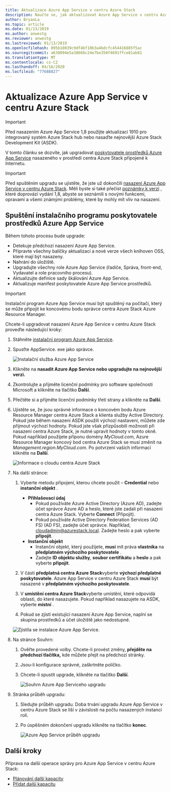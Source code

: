 ```yaml
---
title: Aktualizace Azure App Service v centru Azure Stack
description: Naučte se, jak aktualizovat Azure App Service v centru Azure Stack.
author: BryanLa
ms.topic: article
ms.date: 01/13/2019
ms.author: anwestg
ms.reviewer: anwestg
ms.lastreviewed: 01/13/2019
ms.openlocfilehash: 095b10039c9df4bf10b3a4bdcfc454416885f5ac
ms.sourcegitcommit: a630894e5a38666c24e7be350f4691ffce81ab81
ms.translationtype: MT
ms.contentlocale: cs-CZ
ms.lasthandoff: 04/16/2020
ms.locfileid: "77688827"
---
```

# <a name="update-azure-app-service-on-azure-stack-hub"></a>Aktualizace Azure App Service v centru Azure Stack

> [!IMPORTANT]
> Před nasazením Azure App Service 1,8 použijte aktualizaci 1910 pro integrovaný systém Azure Stack hub nebo nasaďte nejnovější Azure Stack Development Kit (ASDK).

V tomto článku se dozvíte, jak upgradovat [poskytovatele prostředků Azure App Service](azure-stack-app-service-overview.md) nasazeného v prostředí centra Azure Stack připojené k Internetu.

> [!IMPORTANT]
> Před spuštěním upgradu se ujistěte, že jste už dokončili [nasazení Azure App Service v centru Azure Stack](azure-stack-app-service-deploy.md). Měli byste si také přečíst [poznámky k verzi](azure-stack-app-service-release-notes-update-eight.md) , které doprovází vydání 1,8, abyste se seznámili s novými funkcemi, opravami a všemi známými problémy, které by mohly mít vliv na nasazení.

## <a name="run-the-azure-app-service-resource-provider-installer"></a>Spuštění instalačního programu poskytovatele prostředků Azure App Service

Během tohoto procesu bude upgrade:

* Detekuje předchozí nasazení Azure App Service.
* Připravte všechny balíčky aktualizací a nové verze všech knihoven OSS, které mají být nasazeny.
* Nahrání do úložiště.
* Upgradujte všechny role Azure App Service (řadiče, Správa, front-end, Vydavatel a role pracovního procesu).
* Aktualizujte definice sady škálování Azure App Service.
* Aktualizuje manifest poskytovatele Azure App Service prostředků.

> [!IMPORTANT]
> Instalační program Azure App Service musí být spuštěný na počítači, který se může připojit ke koncovému bodu správce centra Azure Stack Azure Resource Manager.

Chcete-li upgradovat nasazení Azure App Service v centru Azure Stack proveďte následující kroky:

1. Stáhněte [instalační program Azure App Service](https://aka.ms/appsvcupdate8installer).

2. Spusťte AppService. exe jako správce.

    ![Instalační služba Azure App Service][1]

3. Klikněte na **nasadit Azure App Service nebo upgradujte na nejnovější verzi.**

4. Zkontrolujte a přijměte licenční podmínky pro software společnosti Microsoft a klikněte na tlačítko **Další**.

5. Přečtěte si a přijměte licenční podmínky třetí strany a klikněte na **Další**.

6. Ujistěte se, že jsou správné informace o koncovém bodu Azure Resource Manager centra Azure Stack a klienta služby Active Directory. Pokud jste během nasazení ASDK použili výchozí nastavení, můžete zde přijmout výchozí hodnoty. Pokud jste však přizpůsobili možnosti při nasazení centra Azure Stack, je nutné upravit hodnoty v tomto okně. Pokud například použijete příponu domény *MyCloud.com*, Azure Resource Manager koncový bod centra Azure Stack se musí změnit na *Management.region.MyCloud.com*. Po potvrzení vašich informací klikněte na **Další**.

    ![Informace o cloudu centra Azure Stack][2]

7. Na další stránce:

    1. Vyberte metodu připojení, kterou chcete použít – **Credential** nebo **instanční objekt** .
        - **Přihlašovací údaj**
            - Pokud používáte Azure Active Directory (Azure AD), zadejte účet správce Azure AD a heslo, které jste zadali při nasazení centra Azure Stack. Vyberte **Connect** (Připojit).
            - Pokud používáte Active Directory Federation Services (AD FS) (AD FS), zadejte účet správce. Například, cloudadmin@azurestack.local. Zadejte heslo a pak vyberte **připojit**.
        - **Instanční objekt**
            - Instanční objekt, který použijete, **musí** mít práva **vlastníka** na **předplatném výchozího poskytovatele** .
            - Zadejte **ID objektu služby**, **soubor certifikátu** a **heslo** a pak vyberte **připojit**.

    1. V části **předplatná centra Azure Stack**vyberte **výchozí předplatné poskytovatele**.    Azure App Service v centru Azure Stack **musí** být nasazené v **předplatném výchozího poskytovatele**.

    1. V **umístění centra Azure Stack**vyberte umístění, které odpovídá oblasti, do které nasazujete. Pokud například nasazujete na ASDK, vyberte **místní** .

    1. Pokud se zjistí existující nasazení Azure App Service, naplní se skupina prostředků a účet úložiště jako nedostupné.

      ![Zjistila se instalace Azure App Service.][3]

8. Na stránce Souhrn:
   1. Ověřte provedené volby. Chcete-li provést změny, **přejděte na předchozí tlačítka,** kde můžete přejít na předchozí stránky.
   2. Jsou-li konfigurace správné, zaškrtněte políčko.
   3. Chcete-li spustit upgrade, klikněte na tlačítko **Další**.

       ![Souhrn Azure App Serviceho upgradu][4]

9. Stránka průběh upgradu:
    1. Sledujte průběh upgradu. Doba trvání upgradu Azure App Service v centru Azure Stack se liší v závislosti na počtu nasazených instancí rolí.
    2. Po úspěšném dokončení upgradu klikněte na tlačítko **konec**.

        ![Azure App Service průběh upgradu][5]

<!--Image references-->
[1]: ./media/azure-stack-app-service-update/app-service-exe.png
[2]: ./media/azure-stack-app-service-update/app-service-azure-resource-manager-endpoints.png
[3]: ./media/azure-stack-app-service-update/app-service-installation-detected.png
[4]: ./media/azure-stack-app-service-update/app-service-upgrade-summary.png
[5]: ./media/azure-stack-app-service-update/app-service-upgrade-complete.png

## <a name="next-steps"></a>Další kroky

Příprava na další operace správy pro Azure App Service v centru Azure Stack:

* [Plánování další kapacity](azure-stack-app-service-capacity-planning.md)
* [Přidat další kapacitu](azure-stack-app-service-add-worker-roles.md)
